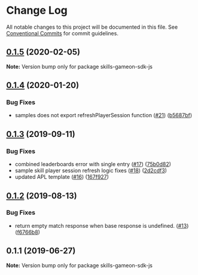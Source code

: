 # Change Log

All notable changes to this project will be documented in this file.
See [Conventional Commits](https://conventionalcommits.org) for commit guidelines.

## [0.1.5](https://github.com/alexa-games/skills-gameon-sdk-js/compare/v0.1.4...v0.1.5) (2020-02-05)

**Note:** Version bump only for package skills-gameon-sdk-js





## [0.1.4](https://github.com/alexa-games/skills-gameon-sdk-js/compare/v0.1.3...v0.1.4) (2020-01-20)


### Bug Fixes

* samples does not export refreshPlayerSession function ([#21](https://github.com/alexa-games/skills-gameon-sdk-js/issues/21)) ([b5687bf](https://github.com/alexa-games/skills-gameon-sdk-js/commit/b5687bfce73192ddff841c3e8794f736c2afbea6))






## [0.1.3](https://github.com/alexa-games/skills-gameon-sdk-js/compare/v0.1.2...v0.1.3) (2019-09-11)


### Bug Fixes

* combined leaderboards error with single entry ([#17](https://github.com/alexa-games/skills-gameon-sdk-js/issues/17)) ([75b0d82](https://github.com/alexa-games/skills-gameon-sdk-js/commit/75b0d82))
* sample skill player session refresh logic fixes ([#18](https://github.com/alexa-games/skills-gameon-sdk-js/issues/18)) ([2d2cdf3](https://github.com/alexa-games/skills-gameon-sdk-js/commit/2d2cdf3))
* updated APL template ([#16](https://github.com/alexa-games/skills-gameon-sdk-js/issues/16)) ([167f927](https://github.com/alexa-games/skills-gameon-sdk-js/commit/167f927))



## [0.1.2](https://github.com/alexa-games/skills-gameon-sdk-js/compare/v0.1.1...v0.1.2) (2019-08-13)


### Bug Fixes

* return empty match response when base response is undefined. ([#13](https://github.com/alexa-games/skills-gameon-sdk-js/issues/13)) ([f6766b8](https://github.com/alexa-games/skills-gameon-sdk-js/commit/f6766b8))





## 0.1.1 (2019-06-27)

**Note:** Version bump only for package skills-gameon-sdk-js
